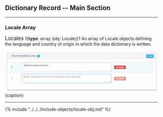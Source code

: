 ## Dictionary Record -- Main Section
---

### Locale Array 

<span class="md-panel" style="font-size: larger">Locales</span> 1{**type**: array (obj: <span class="md-panel">Locale</span>)}1 An array of <span class="md-panel">Locale</span> objects defining the language and country of origin in which the data dictionary is written. 

![Dictionary Locale Panel](/assets/reference/edit-objects/dictionary/main/recommendedUse.png){caption}

---

{% include "../../../include-objects/locale-obj.md" %}
